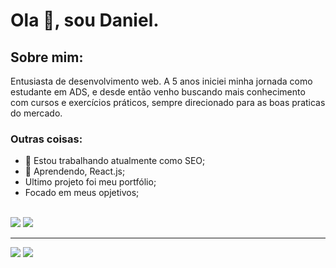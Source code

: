# Ola 👋, sou Daniel.

## Sobre mim:

<p>
Entusiasta de desenvolvimento web. A 5 anos iniciei minha jornada como estudante em ADS, e desde então venho buscando mais conhecimento com cursos e exercícios práticos, sempre direcionado para as boas praticas do mercado.

</p>

### Outras coisas:

- 🔭 Estou trabalhando atualmente como SEO;
- 🌱 Aprendendo, React.js;
- Ultimo projeto foi meu portfólio;
- Focado em meus opjetivos;
  <br>
  <br>

<div>
    <img heigth="180em" src="https://github-readme-stats.vercel.app/api?username=Daniel-Rangel&show_icons=true&theme=merko">
    <img heigth="180em"  src="https://github-readme-stats.vercel.app/api/top-langs/?username=Daniel-Rangel&layout=compact&hide=Java&theme=merko">
</div>

 <hr>

<a href="mailto:danf.arangel@gmail.com" target="_black"><img src="https://img.shields.io/badge/Gmail-EE0000?style=for-the-badge&logo=gmail&logoColor=white"></a>
<a href="https://www.linkedin.com/in/daniel-rangel/" target="_black"><img src="https://img.shields.io/badge/LinkedIn-0077B5?style=for-the-badge&logo=linkedin&logoColor=white"></a>

<!-- ![](https://img.shields.io/badge/Instagram-D14836?style=for-the-badge&logo=instagram&logoColor=white) -->

<!--
**Daniel-Rangel/Daniel-Rangel** is a ✨ _special_ ✨ repository because its `README.md` (this file) appears on your GitHub profile.

Here are some ideas to get you started:

 ...
- 🌱 I’m currently learning ...
- 👯 I’m looking to collaborate on ...
- 🤔 I’m looking for help with ...
- 💬 Ask me about ...
- 📫 How to reach me: ...
- 😄 Pronouns: ...
- ⚡ Fun fact: ...
-->

